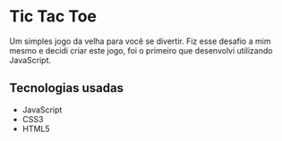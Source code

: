 # Tic Tac Toe

Um simples jogo da velha para você se divertir. Fiz esse desafio a mim mesmo e decidi criar este jogo, foi o primeiro que desenvolvi utilizando JavaScript.

## Tecnologias usadas

- JavaScript
- CSS3
- HTML5